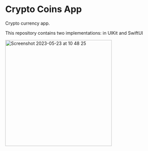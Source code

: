 # Crypto Coins App

Crypto currency app. 

This repository contains two implementations: in UIKit and SwiftUI



<img width="337" alt="Screenshot 2023-05-23 at 10 48 25" src="https://github.com/Idanthyrsus/New-Project/assets/105043706/73d96976-6698-4989-8f8e-3d0a1ca49c04">
